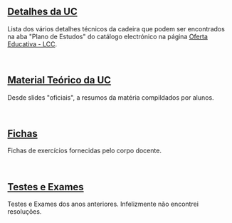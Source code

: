 ## [Detalhes da UC](Info.md)
Lista dos vários detalhes técnicos da cadeira que podem ser encontrados na aba "Plano de Estudos" do catálogo electrónico na página [Oferta Educativa - LCC](https://www.uminho.pt/PT/ensino/oferta-educativa/_layouts/15/UMinho.PortalUM.UI/Pages/CatalogoCursoDetail.aspx?itemId=3851&catId=12).

<br>

## [Material Teórico da UC](slides/README.md)
Desde slides "oficiais", a resumos da matéria compildados por alunos.

<br>

## [Fichas](fichas/README.md)
Fichas de exercícios fornecidas pelo corpo docente.

<br>

## [Testes e Exames](testes/README.md)
Testes e Exames dos anos anteriores. Infelizmente não encontrei resoluções.
